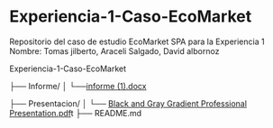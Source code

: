 # Experiencia-1-Caso-EcoMarket
Repositorio del caso de estudio EcoMarket SPA para la Experiencia 1 Nombre:  Tomas jilberto, Araceli Salgado, David albornoz

Experiencia-1-Caso-EcoMarket

├── Informe/
│   └──[informe (1).docx](https://github.com/user-attachments/files/19625433/informe.1.docx)



├── Presentacion/
│   └── [Black and Gray Gradient Professional Presentation.pdf](https://github.com/user-attachments/files/19625417/Black.and.Gray.Gradient.Professional.Presentation.pdf)t
├── README.md




